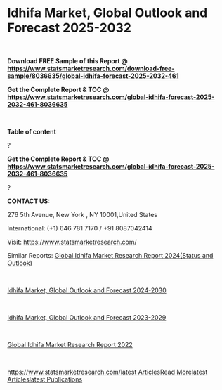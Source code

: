 <h1>Idhifa Market, Global Outlook and Forecast 2025-2032</h1><br/><p><strong>Download FREE Sample of this Report @ <a href="https://www.statsmarketresearch.com/download-free-sample/8036635/global-idhifa-forecast-2025-2032-461">https://www.statsmarketresearch.com/download-free-sample/8036635/global-idhifa-forecast-2025-2032-461</a></strong></p>
 
 
 
 <div><b>Get the Complete Report & TOC @ <a href="https://www.statsmarketresearch.com/global-idhifa-forecast-2025-2032-461-8036635">https://www.statsmarketresearch.com/global-idhifa-forecast-2025-2032-461-8036635</a></b></div>
 
 
 
 <p><br />
 
 <b>Table of content</b></p>
 
 
 
 <p>? </p>
 
 
 
 <div><b>Get the Complete Report & TOC @ <a href="https://www.statsmarketresearch.com/global-idhifa-forecast-2025-2032-461-8036635">https://www.statsmarketresearch.com/global-idhifa-forecast-2025-2032-461-8036635</a></b></div>
 
 
 
 <p>? </p>
 
 
 
 <p><b>CONTACT US:</b><br />
 
 276 5th Avenue, New York , NY 10001,United States<br />
 
 International: (+1) 646 781 7170 / +91 8087042414<br />
 
 Visit: <a href="https://www.statsmarketresearch.com/">https://www.statsmarketresearch.com/</a><br />
 
 Similar Reports: <a href="https://www.statsmarketresearch.com/global-idhifa-forecast-2025-2032-461-8036635">Global Idhifa Market Research Report 2024(Status and Outlook)</a><br />
 
 <br />
 
 <a href="https://www.statsmarketresearch.com/global-idhifa-forecast-2025-2032-461-8036635">Idhifa Market, Global Outlook and Forecast 2024-2030</a><br />
 
 <br />
 
 <a href="https://www.statsmarketresearch.com/global-idhifa-forecast-2025-2032-461-8036635">Idhifa Market, Global Outlook and Forecast 2023-2029</a><br />
 
 <br />
 
 <a href="https://www.statsmarketresearch.com/global-idhifa-forecast-2025-2032-461-8036635">Global Idhifa Market Research Report 2022</a><br />
 
 <br />
 
 <a href="https://gyeongbokgung.com">https://www.statsmarketresearch.com/</a><a href="https://hallyeomaritime.com">latest Articles</a><a href="https://jingwansa.com">Read More</a><a href="https://nguoiviet.jp/">latest Articles</a><a href="https://www.intelmarketresearch.com/">latest Publications</a></p>